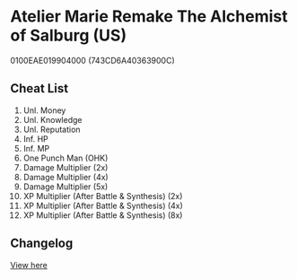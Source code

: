 # Atelier Marie Remake The Alchemist of Salburg (US)
0100EAE019904000 (743CD6A40363900C)

## Cheat List
1. Unl. Money
1. Unl. Knowledge
1. Unl. Reputation
1. Inf. HP
1. Inf. MP
1. One Punch Man (OHK)
1. Damage Multiplier (2x)
1. Damage Multiplier (4x)
1. Damage Multiplier (5x)
1. XP Multiplier (After Battle & Synthesis) (2x)
1. XP Multiplier (After Battle & Synthesis) (4x)
1. XP Multiplier (After Battle & Synthesis) (8x)

## Changelog
[View here](./CHANGELOG.md)